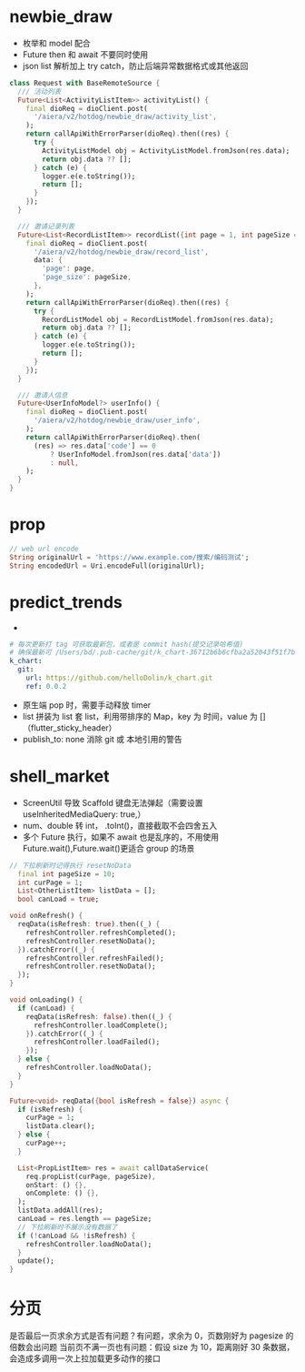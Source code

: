 # newbie_draw
* 枚举和 model 配合
* Future then 和 await 不要同时使用
* json list 解析加上 try catch，防止后端异常数据格式或其他返回
```dart
class Request with BaseRemoteSource {
  /// 活动列表
  Future<List<ActivityListItem>> activityList() {
    final dioReq = dioClient.post(
      '/aiera/v2/hotdog/newbie_draw/activity_list',
    );
    return callApiWithErrorParser(dioReq).then((res) {
      try {
        ActivityListModel obj = ActivityListModel.fromJson(res.data);
        return obj.data ?? [];
      } catch (e) {
        logger.e(e.toString());
        return [];
      }
    });
  }

  /// 邀请记录列表
  Future<List<RecordListItem>> recordList({int page = 1, int pageSize = 10}) {
    final dioReq = dioClient.post(
      '/aiera/v2/hotdog/newbie_draw/record_list',
      data: {
        'page': page,
        'page_size': pageSize,
      },
    );
    return callApiWithErrorParser(dioReq).then((res) {
      try {
        RecordListModel obj = RecordListModel.fromJson(res.data);
        return obj.data ?? [];
      } catch (e) {
        logger.e(e.toString());
        return [];
      }
    });
  }

  /// 邀请人信息
  Future<UserInfoModel?> userInfo() {
    final dioReq = dioClient.post(
      '/aiera/v2/hotdog/newbie_draw/user_info',
    );
    return callApiWithErrorParser(dioReq).then(
      (res) => res.data['code'] == 0
          ? UserInfoModel.fromJson(res.data['data'])
          : null,
    );
  }
}
```

# prop
```dart
// web url encode
String originalUrl = 'https://www.example.com/搜索/编码测试';
String encodedUrl = Uri.encodeFull(originalUrl);
```

# predict_trends
* 
```yaml
# 每次更新打 tag 可获取最新包，或者是 commit hash(提交记录哈希值)
# 确保最新可 /Users/bd/.pub-cache/git/k_chart-36712b6b6cfba2a52043f51f7bae5c33b3e4852e 删除后 get，再打开看是否有最新代码
k_chart:
  git:
    url: https://github.com/helloDolin/k_chart.git
    ref: 0.0.2
```
* 原生端 pop 时，需要手动释放 timer
* list 拼装为 list 套 list，利用带排序的 Map，key 为 时间，value 为 [] （flutter_sticky_header）
* publish_to: none 消除 git 或 本地引用的警告

# shell_market
* ScreenUtil 导致 Scaffold 键盘无法弹起（需要设置 useInheritedMediaQuery: true,） 
* num、double 转 int， .toInt()，直接截取不会四舍五入
* 多个 Future 执行，如果不 await 也是乱序的，不用使用 Future.wait(),Future.wait()更适合 group 的场景
```dart
// 下拉刷新时记得执行 resetNoData
  final int pageSize = 10;
  int curPage = 1;
  List<OtherListItem> listData = [];
  bool canLoad = true;

void onRefresh() {
  reqData(isRefresh: true).then((_) {
    refreshController.refreshCompleted();
    refreshController.resetNoData();
  }).catchError((_) {
    refreshController.refreshFailed();
    refreshController.resetNoData();
  });
}

void onLoading() {
  if (canLoad) {
    reqData(isRefresh: false).then((_) {
      refreshController.loadComplete();
    }).catchError((_) {
      refreshController.loadFailed();
    });
  } else {
    refreshController.loadNoData();
  }
}

Future<void> reqData({bool isRefresh = false}) async {
  if (isRefresh) {
    curPage = 1;
    listData.clear();
  } else {
    curPage++;
  }

  List<PropListItem> res = await callDataService(
    req.propList(curPage, pageSize),
    onStart: () {},
    onComplete: () {},
  );
  listData.addAll(res);
  canLoad = res.length == pageSize;
  // 下拉刷新时不展示没有数据了
  if (!canLoad && !isRefresh) {
    refreshController.loadNoData();
  }
  update();
}
```

# 分页
是否最后一页求余方式是否有问题？有问题，求余为 0，页数刚好为 pagesize 的倍数会出问题
当前页不满一页也有问题：假设 size 为 10，距离刚好 30 条数据，会造成多调用一次上拉加载更多动作的接口